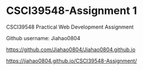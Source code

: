 # CSCI39548-Assignment 1
CSCI39548 Practical Web Development Assignment

Github username: Jiahao0804

https://github.com/Jiahao0804/Jiahao0804.github.io

https://jiahao0804.github.io/CSCI39548-Assignment/
